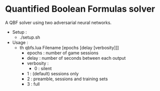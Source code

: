 # Quantified Boolean Formulas solver #

A QBF solver using two adversarial neural networks.

  * Setup :
    * ./setup.sh
  * Usage :
    * th qbfs.lua Filename [epochs [delay [verbosity]]]
        * epochs    : number of game sessions
        * delay     : number of seconds between each output
        * verbosity :
          * 0 : silent
         * 1 : (default) sessions only
         * 2 : preamble, sessions and training sets
         * 3 : full